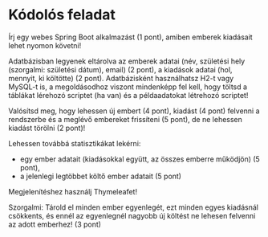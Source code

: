 # Kódolós feladat

Írj egy webes Spring Boot alkalmazást (1 pont), amiben emberek kiadásait lehet nyomon követni!

Adatbázisban legyenek eltárolva az emberek adatai (név, születési hely (szorgalmi: születési dátum), email) (2 pont), a 
kiadások adatai (hol, mennyit, ki költötte) (2 pont).
Adatbázisként használhatsz H2-t vagy MySQL-t is, a megoldásodhoz viszont mindenképp fel kell, hogy töltsd a táblákat 
lérehozó scriptet (ha van) és a példaadatokat létrehozó scriptet!

Valósítsd meg, hogy lehessen új embert (4 pont), kiadást (4 pont) felvenni a rendszerbe és a meglévő embereket 
frissíteni (5 pont), de ne lehessen kiadást törölni (2 pont)!

Lehessen továbbá statisztikákat lekérni:
* egy ember adatait (kiadásokkal együtt, az összes emberre működjön) (5 pont),
* a jelenlegi legtöbbet költő ember  adatait (5 pont)

Megjelenítéshez használj Thymeleafet!

Szorgalmi: Tárold el minden ember egyenlegét, ezt minden egyes kiadásnál csökkents, és ennél az egyenlegnél nagyobb új 
költést ne lehesen felvenni az adott emberhez! (3 pont)